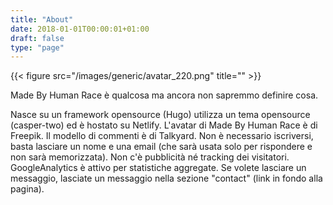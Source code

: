 ```yaml
---
title: "About"
date: 2018-01-01T00:00:01+01:00
draft: false
type: "page"
---
```


{{< figure src="/images/generic/avatar_220.png" title="" >}}

Made By Human Race è qualcosa ma ancora non sapremmo definire cosa.

Nasce su un framework opensource (Hugo) utilizza un tema opensource (casper-two) ed è hostato su Netlify.
L'avatar di Made By Human Race è di Freepik.
Il modello di commenti è di Talkyard. Non è necessario iscriversi, basta lasciare un nome e una email (che sarà usata solo per rispondere e non sarà memorizzata).
Non c'è pubblicità né tracking dei visitatori.
GoogleAnalytics è attivo per statistiche aggregate.
Se volete lasciare un messaggio, lasciate un messaggio nella sezione "contact" (link in fondo alla pagina).
